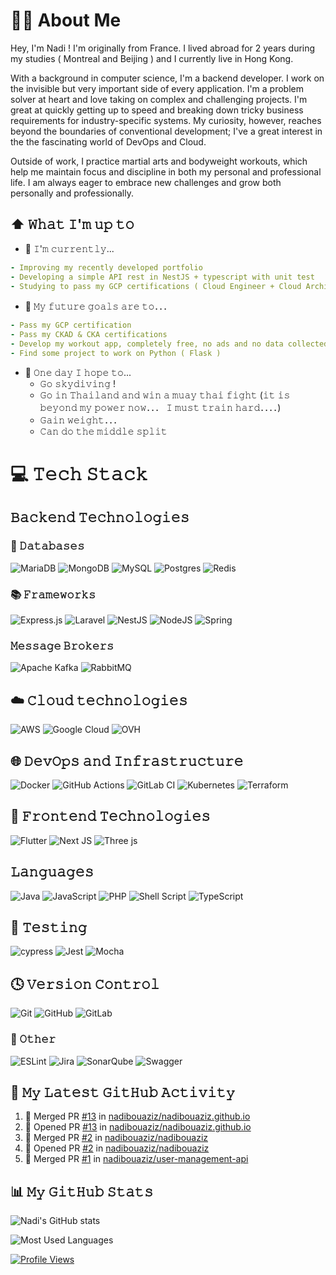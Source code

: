 # 👨‍💻 About Me

Hey, I'm Nadi ! I'm originally from France. I lived abroad for 2 years during my studies ( Montreal and Beijing ) and I currently live in Hong Kong.

With a background in computer science, I'm a backend developer. I work on the invisible but very important side of every application. I'm a problem solver at heart and love taking on complex and challenging projects. I'm great at quickly getting up to speed and breaking down tricky business requirements for industry-specific systems. My curiosity, however, reaches beyond the boundaries of conventional development; I've a great interest in the the fascinating world of DevOps and Cloud.

Outside of work, I practice martial arts and bodyweight workouts, which help me maintain focus and discipline in both my personal and professional life. I am always eager to embrace new challenges and grow both personally and professionally.

## ⬆ 𝚆𝚑𝚊𝚝 𝙸'𝚖 𝚞𝚙 𝚝𝚘

- 🔨 𝙸'𝚖 𝚌𝚞𝚛𝚛𝚎𝚗𝚝𝚕𝚢...

```yaml
- Improving my recently developed portfolio
- Developing a simple API rest in NestJS + typescript with unit test
- Studying to pass my GCP certifications ( Cloud Engineer + Cloud Architect )
```

- 🎯 𝙼𝚢 𝚏𝚞𝚝𝚞𝚛𝚎 𝚐𝚘𝚊𝚕𝚜 𝚊𝚛𝚎 𝚝𝚘．．．

```yaml
- 𝙿𝚊𝚜𝚜 𝚖𝚢 𝙶𝙲𝙿 𝚌𝚎𝚛𝚝𝚒𝚏𝚒𝚌𝚊𝚝𝚒𝚘𝚗
- 𝙿𝚊𝚜𝚜 𝚖𝚢 𝙲𝙺𝙰𝙳 & 𝙲𝙺𝙰 𝚌𝚎𝚛𝚝𝚒𝚏𝚒𝚌𝚊𝚝𝚒𝚘𝚗𝚜
- 𝙳𝚎𝚟𝚎𝚕𝚘𝚙 𝚖𝚢 𝚠𝚘𝚛𝚔𝚘𝚞𝚝 𝚊𝚙𝚙, 𝚌𝚘𝚖𝚙𝚕𝚎𝚝𝚎𝚕𝚢 𝚏𝚛𝚎𝚎, 𝚗𝚘 𝚊𝚍𝚜 𝚊𝚗𝚍 𝚗𝚘 𝚍𝚊𝚝𝚊 𝚌𝚘𝚕𝚕𝚎𝚌𝚝𝚎𝚍．
- Find some project to work on Python ( Flask )
```

- 🤞 𝙾𝚗𝚎 𝚍𝚊𝚢 𝙸 𝚑𝚘𝚙𝚎 𝚝𝚘...
  - 𝙶𝚘 𝚜𝚔𝚢𝚍𝚒𝚟𝚒𝚗𝚐 !
  - 𝙶𝚘 𝚒𝚗 𝚃𝚑𝚊𝚒𝚕𝚊𝚗𝚍 𝚊𝚗𝚍 𝚠𝚒𝚗 𝚊 𝚖𝚞𝚊𝚢 𝚝𝚑𝚊𝚒 𝚏𝚒𝚐𝚑𝚝 (𝚒𝚝 𝚒𝚜 𝚋𝚎𝚢𝚘𝚗𝚍 𝚖𝚢 𝚙𝚘𝚠𝚎𝚛 𝚗𝚘𝚠．．． 𝙸 𝚖𝚞𝚜𝚝 𝚝𝚛𝚊𝚒𝚗 𝚑𝚊𝚛𝚍．．．．)
  - 𝙶𝚊𝚒𝚗 𝚠𝚎𝚒𝚐𝚑𝚝．．．
  - 𝙲𝚊𝚗 𝚍𝚘 𝚝𝚑𝚎 𝚖𝚒𝚍𝚍𝚕𝚎 𝚜𝚙𝚕𝚒𝚝

<!-- - 🤔 𝙻𝚒𝚜𝚝 𝚘𝚏 𝚒𝚜𝚜𝚞𝚎𝚜 𝙸 𝚗𝚎𝚎𝚍 𝚑𝚎𝚕𝚙 𝚠𝚒𝚝𝚑: -->

# 💻 𝚃𝚎𝚌𝚑 𝚂𝚝𝚊𝚌𝚔

## 𝙱𝚊𝚌𝚔𝚎𝚗𝚍 𝚃𝚎𝚌𝚑𝚗𝚘𝚕𝚘𝚐𝚒𝚎𝚜

### 💾 𝙳𝚊𝚝𝚊𝚋𝚊𝚜𝚎𝚜

![MariaDB](https://img.shields.io/badge/MariaDB-003545?style=for-the-badge&logo=mariadb&logoColor=white)
![MongoDB](https://img.shields.io/badge/MongoDB-%234ea94b.svg?style=for-the-badge&logo=mongodb&logoColor=white)
![MySQL](https://img.shields.io/badge/mysql-4479A1.svg?style=for-the-badge&logo=mysql&logoColor=white)
![Postgres](https://img.shields.io/badge/postgres-%23316192.svg?style=for-the-badge&logo=postgresql&logoColor=white)
![Redis](https://img.shields.io/badge/redis-%23DD0031.svg?style=for-the-badge&logo=redis&logoColor=white)

### 📚 𝙵𝚛𝚊𝚖𝚎𝚠𝚘𝚛𝚔𝚜

![Express.js](https://img.shields.io/badge/express.js-%23404d59.svg?style=for-the-badge&logo=express&logoColor=%2361DAFB)
![Laravel](https://img.shields.io/badge/laravel-%23FF2D20.svg?style=for-the-badge&logo=laravel&logoColor=white)
![NestJS](https://img.shields.io/badge/nestjs-%23E0234E.svg?style=for-the-badge&logo=nestjs&logoColor=white)
![NodeJS](https://img.shields.io/badge/node.js-6DA55F?style=for-the-badge&logo=node.js&logoColor=white)
![Spring](https://img.shields.io/badge/spring-%236DB33F.svg?style=for-the-badge&logo=spring&logoColor=white)
<!-- ![Flask](https://img.shields.io/badge/flask-%23000.svg?style=for-the-badge&logo=flask&logoColor=white) -->

### 𝙼𝚎𝚜𝚜𝚊𝚐𝚎 𝙱𝚛𝚘𝚔𝚎𝚛𝚜

![Apache Kafka](https://img.shields.io/badge/Apache%20Kafka-000?style=for-the-badge&logo=apachekafka)
![RabbitMQ](https://img.shields.io/badge/rabbitmq-FF6600?style=for-the-badge&logo=rabbitmq&logoColor=white)

## ☁️ 𝙲𝚕𝚘𝚞𝚍 𝚝𝚎𝚌𝚑𝚗𝚘𝚕𝚘𝚐𝚒𝚎𝚜

![AWS](https://img.shields.io/badge/AWS-%23FF9900.svg?style=for-the-badge&logo=amazon-aws&logoColor=white)
![Google Cloud](https://img.shields.io/badge/GoogleCloud-%234285F4.svg?style=for-the-badge&logo=google-cloud&logoColor=white)
![OVH](https://img.shields.io/badge/ovh-%23123F6D.svg?style=for-the-badge&logo=ovh&logoColor=#123F6D)

## 🌐 𝙳𝚎𝚟𝙾𝚙𝚜 𝚊𝚗𝚍 𝙸𝚗𝚏𝚛𝚊𝚜𝚝𝚛𝚞𝚌𝚝𝚞𝚛𝚎

![Docker](https://img.shields.io/badge/docker-%230db7ed.svg?style=for-the-badge&logo=docker&logoColor=white)
![GitHub Actions](https://img.shields.io/badge/github%20actions-%232671E5.svg?style=for-the-badge&logo=githubactions&logoColor=white)
![GitLab CI](https://img.shields.io/badge/gitlab%20CI-%23181717.svg?style=for-the-badge&logo=gitlab&logoColor=white)
![Kubernetes](https://img.shields.io/badge/kubernetes-%23326ce5.svg?style=for-the-badge&logo=kubernetes&logoColor=white)
![Terraform](https://img.shields.io/badge/terraform-%235835CC.svg?style=for-the-badge&logo=terraform&logoColor=white)
<!-- ![Rancher](https://img.shields.io/badge/rancher-%230075A8.svg?style=for-the-badge&logo=rancher&logoColor=white) -->
<!-- ![Grafana](https://img.shields.io/badge/grafana-%23F46800.svg?style=for-the-badge&logo=grafana&logoColor=white) -->

## 🎨 𝙵𝚛𝚘𝚗𝚝𝚎𝚗𝚍 𝚃𝚎𝚌𝚑𝚗𝚘𝚕𝚘𝚐𝚒𝚎𝚜

![Flutter](https://img.shields.io/badge/Flutter-%2302569B.svg?style=for-the-badge&logo=Flutter&logoColor=white)
![Next JS](https://img.shields.io/badge/Next-black?style=for-the-badge&logo=next.js&logoColor=white)
![Three js](https://img.shields.io/badge/threejs-black?style=for-the-badge&logo=three.js&logoColor=white)

## 𝙻𝚊𝚗𝚐𝚞𝚊𝚐𝚎𝚜

![Java](https://img.shields.io/badge/java-%23ED8B00.svg?style=for-the-badge&logo=openjdk&logoColor=white)
![JavaScript](https://img.shields.io/badge/javascript-%23323330.svg?style=for-the-badge&logo=javascript&logoColor=%23F7DF1E)
![PHP](https://img.shields.io/badge/php-%23777BB4.svg?style=for-the-badge&logo=php&logoColor=white)
![Shell Script](https://img.shields.io/badge/shell_script-%23121011.svg?style=for-the-badge&logo=gnu-bash&logoColor=white)
![TypeScript](https://img.shields.io/badge/typescript-%23007ACC.svg?style=for-the-badge&logo=typescript&logoColor=white)
<!-- ![Python](https://img.shields.io/badge/python-3670A0?style=for-the-badge&logo=python&logoColor=ffdd54) -->

## 🧪 𝚃𝚎𝚜𝚝𝚒𝚗𝚐

![cypress](https://img.shields.io/badge/-cypress-%23E5E5E5?style=for-the-badge&logo=cypress&logoColor=058a5e)
![Jest](https://img.shields.io/badge/-jest-%23C21325?style=for-the-badge&logo=jest&logoColor=white)
![Mocha](https://img.shields.io/badge/-mocha-%238D6748?style=for-the-badge&logo=mocha&logoColor=white)

## 🕓 𝚅𝚎𝚛𝚜𝚒𝚘𝚗 𝙲𝚘𝚗𝚝𝚛𝚘𝚕

![Git](https://img.shields.io/badge/git-%23F05033.svg?style=for-the-badge&logo=git&logoColor=white)
![GitHub](https://img.shields.io/badge/github-%23121011.svg?style=for-the-badge&logo=github&logoColor=white)
![GitLab](https://img.shields.io/badge/gitlab-%23181717.svg?style=for-the-badge&logo=gitlab&logoColor=white)

### 🥅 𝙾𝚝𝚑𝚎𝚛

![ESLint](https://img.shields.io/badge/ESLint-4B3263?style=for-the-badge&logo=eslint&logoColor=white)
![Jira](https://img.shields.io/badge/jira-%230A0FFF.svg?style=for-the-badge&logo=jira&logoColor=white)
![SonarQube](https://img.shields.io/badge/SonarQube-black?style=for-the-badge&logo=sonarqube&logoColor=4E9BCD)
![Swagger](https://img.shields.io/badge/-Swagger-%23Clojure?style=for-the-badge&logo=swagger&logoColor=white)

## 🔔 𝙼𝚢 𝙻𝚊𝚝𝚎𝚜𝚝 𝙶𝚒𝚝𝙷𝚞𝚋 𝙰𝚌𝚝𝚒𝚟𝚒𝚝𝚢
<!--START_SECTION:activity-->
1. 🎉 Merged PR [#13](https://github.com/nadibouaziz/nadibouaziz.github.io/pull/13) in [nadibouaziz/nadibouaziz.github.io](https://github.com/nadibouaziz/nadibouaziz.github.io)
2. 💪 Opened PR [#13](https://github.com/nadibouaziz/nadibouaziz.github.io/pull/13) in [nadibouaziz/nadibouaziz.github.io](https://github.com/nadibouaziz/nadibouaziz.github.io)
3. 🎉 Merged PR [#2](https://github.com/nadibouaziz/nadibouaziz/pull/2) in [nadibouaziz/nadibouaziz](https://github.com/nadibouaziz/nadibouaziz)
4. 💪 Opened PR [#2](https://github.com/nadibouaziz/nadibouaziz/pull/2) in [nadibouaziz/nadibouaziz](https://github.com/nadibouaziz/nadibouaziz)
5. 🎉 Merged PR [#1](https://github.com/nadibouaziz/user-management-api/pull/1) in [nadibouaziz/user-management-api](https://github.com/nadibouaziz/user-management-api)
<!--END_SECTION:activity-->

## 📊 𝙼𝚢 𝙶𝚒𝚝𝙷𝚞𝚋 𝚂𝚝𝚊𝚝𝚜

![Nadi's GitHub stats](https://github-readme-stats.vercel.app/api?username=nadibouaziz&show_icons=true&theme=transparent&include_all_commits=true&layout=compact")

![Most Used Languages](https://github-readme-stats.vercel.app/api/top-langs/?username=nadibouaziz&theme=transparent&include_all_commits=true&layout=compact)

[![Profile Views](https://visitcount.itsvg.in/api?id=nbouaziz&label=Profile%20Views&color=1&pretty=true)](https://visitcount.itsvg.in)
